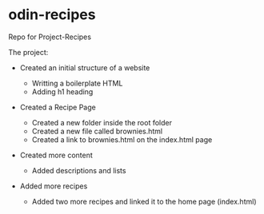 # odin-recipes
Repo for Project-Recipes

The project:

- Created an initial structure of a website
    - Writting a boilerplate HTML
    - Adding h1 heading

- Created a Recipe Page
    - Created a new folder inside the root folder
    - Created a new file called brownies.html
    - Created a link to brownies.html on the index.html page

- Created more content 
    - Added descriptions and lists

- Added more recipes
    - Added two more recipes and linked it to the home page (index.html)
